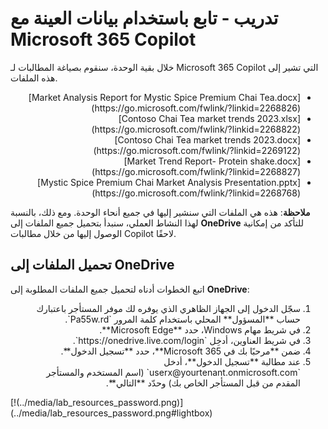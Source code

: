 # تدريب - تابع باستخدام بيانات العينة مع Microsoft 365 Copilot

خلال بقية الوحدة، سنقوم بصياغة المطالبات لـ Microsoft 365 Copilot التي تشير إلى هذه الملفات.
<ul dir='rtl'>
	<li>
	[Market Analysis Report for Mystic Spice Premium Chai Tea.docx](https://go.microsoft.com/fwlink/?linkid=2268826)
	</li>
	<li>
	[Contoso Chai Tea market trends 2023.xlsx](https://go.microsoft.com/fwlink/?linkid=2268822)
	</li>
	<li>
	[Contoso Chai Tea market trends 2023.docx](https://go.microsoft.com/fwlink/?linkid=2269122)
	</li>
	<li>
	[Market Trend Report- Protein shake.docx](https://go.microsoft.com/fwlink/?linkid=2268827)
	</li>
	<li>
	[Mystic Spice Premium Chai Market Analysis Presentation.pptx](https://go.microsoft.com/fwlink/?linkid=2268768)
	</li>
</ul>

**ملاحظة**: هذه هي الملفات التي سنشير إليها في جميع أنحاء الوحدة. ومع ذلك، بالنسبة لهذا النشاط العملي، سنبدأ بتحميل جميع الملفات إلى **OneDrive** للتأكد من إمكانية الوصول إليها من خلال مطالبات Copilot لاحقًا.

## تحميل الملفات إلى OneDrive

اتبع الخطوات أدناه لتحميل جميع الملفات المطلوبة إلى **OneDrive**:
<ol dir='rtl'>
	<li>
	سجّل الدخول إلى الجهاز الظاهري الذي يوفره لك موفر المستأجر باعتبارك حساب **المسؤول** المحلي باستخدام كلمة المرور `Pa55w.rd`.
	</li>
	<li>
	في شريط مهام Windows، حدد **Microsoft Edge**.
	</li>
	<li>
	في شريط العناوين، أدخِل `https://onedrive.live.com/login`.
	</li>
	<li>
	ضمن **مرحبًا بك في Microsoft 365**، حدد **تسجيل الدخول**.
	</li>
	<li>
	عند مطالبة **تسجيل الدخول**، أدخل `userx@yourtenant.onmicrosoft.com` (اسم المستخدم والمستأجر المقدم من قبل المستأجر الخاص بك) وحدّد **التالي**.	</li>
</ol>
    [!(../media/lab_resources_password.png)](../media/lab_resources_password.png#lightbox)
	
